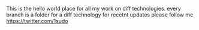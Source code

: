 This is the hello world place for all my work on diff technologies. every branch is a folder for a diff technology
for recetnt updates please follow me https://twitter.com/1sudo
